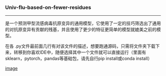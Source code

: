 ### Univ-flu-based-on-fewer-residues
---
是一个预测甲型流感病毒抗原变异的通用模型，它使用了一定的技巧筛选出了通用的对抗原变异有贡献的残基，并且使用了更少的特征更简单的模型就媲美之前的模型。

在各 .py文件最前面几行有对该文件的描述，想要跑通源码，只需将文件夹下载下来，转移到你喜欢IDE中，随便选择其中一个文件就可以直接运行（里面有sklearn，pytorch，pandas等基础包，请先自行pip install或conda install）

[image](https://github.com/Cheng-1018/Univ-flu-based-on-fewer-residues/blob/master/%E5%A4%B4%E9%83%A8%E8%B7%9D%E7%A6%BB%E5%88%86%E5%B8%83RBS%E6%A0%87%E8%AE%B0.png)
